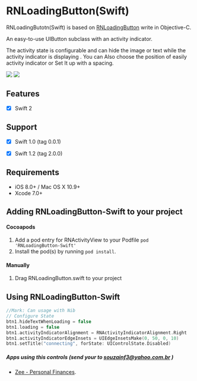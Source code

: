# RNLoadingButton(Swift)

RNLoadingButotn(Swift) is based on [RNLoadingButton](https://github.com/souzainf3/RNLoadingButton) write in Objective-C.

An easy-to-use UIButton subclass with an activity indicator.

The activity state is configurable and can hide the image or text while the activity indicator is displaying .
You can Also choose the position of easily activity indicator or Set It up with a spacing.



[![](https://raw.githubusercontent.com/souzainf3/RNLoadingButton-Swift/master/RNLoadingButtonDemo/Screens/screen1.png)](https://raw.githubusercontent.com/souzainf3/RNLoadingButton-Swift/master/RNLoadingButtonDemo/Screens/screen1.png)
[![](https://raw.githubusercontent.com/souzainf3/RNLoadingButton-Swift/master/RNLoadingButtonDemo/Screens/screen2.png)](https://raw.githubusercontent.com/souzainf3/RNLoadingButton-Swift/master/RNLoadingButtonDemo/Screens/screen2.png)

## Features
- [x] Swift 2


## Support
- [x] Swift 1.0 (tag 0.0.1)
- [x] Swift 1.2 (tag 2.0.0)


## Requirements

* iOS 8.0+ / Mac OS X 10.9+
* Xcode 7.0+

## Adding RNLoadingButton-Swift to your project

#### Cocoapods

1. Add a pod entry for RNActivityView to your Podfile `pod 'RNLoadingButton-Swift'`
2. Install the pod(s) by running `pod install`.

#### Manually

1. Drag RNLoadingButton.swift to your project

## Using RNLoadingButton-Swift

```swift
//Mark: Can usage with Nib
// Configure State
btn1.hideTextWhenLoading = false
btn1.loading = false
btn1.activityIndicatorAlignment = RNActivityIndicatorAlignment.Right
btn1.activityIndicatorEdgeInsets = UIEdgeInsetsMake(0, 50, 0, 10)
btn1.setTitle("connecting", forState: UIControlState.Disabled)
```


##### Apps using this controls (send your to souzainf3@yahoo.com.br )
- [Zee - Personal Finances](https://itunes.apple.com/us/app/id422694086).
